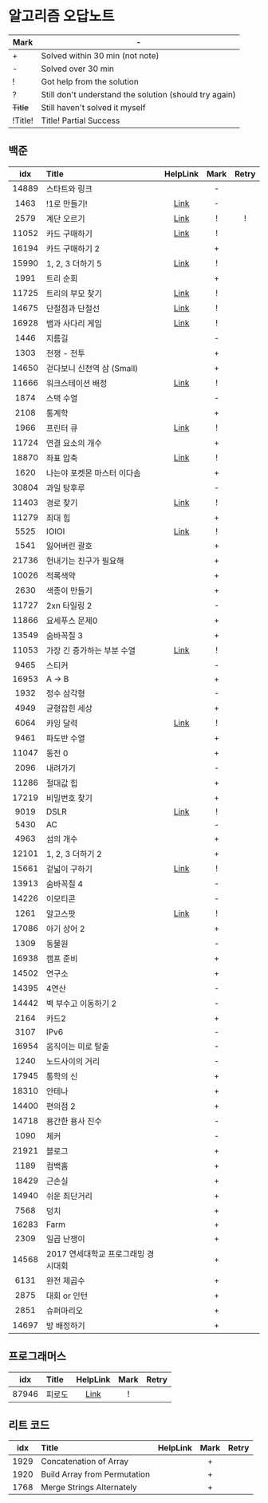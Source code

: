 # 알고리즘 오답노트

| Mark	     | -                                                      |
|-----------|--------------------------------------------------------|
| +	        | Solved within 30 min (not note)                        |
| -         | Solved over 30 min                                     |
| !         | 	Got help from the solution                            |
| ?         | Still don't understand the solution (should try again) |
| ~~Title~~ | 	Still haven't solved it myself                        |
| !Title!   | Title!	Partial Success                                 |

## 백준
|  idx  | Title                 |                                                                                                     HelpLink                                                                                                     | Mark | Retry |
|:-----:|:----------------------|:----------------------------------------------------------------------------------------------------------------------------------------------------------------------------------------------------------------:|:----:|:-----:|
| 14889 | 스타트와 링크               |                                                                                                                                                                                                                  |  -   |       |
| 1463  | !1로 만들기!              |                                                                                [Link](https://www.acmicpc.net/board/view/132733)                                                                                 |  -   |       |
| 2579  | 계단 오르기                |               [Link](https://velog.io/@hyuntall/%EB%B0%B1%EC%A4%80-2579%EB%B2%88-%EA%B3%84%EB%8B%A8-%EC%98%A4%EB%A5%B4%EA%B8%B0-%EB%AC%B8%EC%A0%9C-%ED%92%80%EC%9D%B4-%ED%8C%8C%EC%9D%B4%EC%8D%AC)               |  !   |   !   |
| 11052 | 카드 구매하기               |                                                                                    [Link](https://jyeonnyang2.tistory.com/56)                                                                                    |  !   |       |
| 16194 | 카드 구매하기 2             |                                                                                                                                                                                                                  |  +   |       |
| 15990 | 1, 2, 3 더하기 5         |                                                                                    [Link](https://jdselectron.tistory.com/71)                                                                                    |  !   |       |
| 1991  | 트리 순회                 |                                                                                                                                                                                                                  |  +   |       |
| 11725 | 트리의 부모 찾기             |                                   [Link](https://pottatt0.tistory.com/entry/%EB%B0%B1%EC%A4%80-11725-python-%ED%8A%B8%EB%A6%AC%EC%9D%98-%EB%B6%80%EB%AA%A8-%EC%B0%BE%EA%B8%B0)                                   |  !   |       |
| 14675 | 단절점과 단절선              |                                [Link](https://littlesam95.tistory.com/entry/BOJGold-5-%EB%B0%B1%EC%A4%80-14675-%EB%8B%A8%EC%A0%88%EC%A0%90%EA%B3%BC-%EB%8B%A8%EC%A0%88%EC%84%A0C)                                |  !   |       |
| 16928 | 뱀과 사다리 게임             |                                                                                    [Link](https://data-flower.tistory.com/82)                                                                                    |  !   |       |
| 1446  | 지름길                   |                                                                                                                                                                                                                  |  -   |       |
| 1303  | 전쟁 - 전투               |                                                                                                                                                                                                                  |  +   |       |
| 14650 | 걷다보니 신천역 삼 (Small)    |                                                                                                                                                                                                                  |  +   |       |
| 11666 | 워크스테이션 배정             |                                          [Link](https://youngmon.tistory.com/entry/BOJ-11666-%EC%9B%8C%ED%81%AC%EC%8A%A4%ED%85%8C%EC%9D%B4%EC%85%98-%EB%B0%B0%EC%A0%95)                                          |  !   |       |
| 1874  | 스택 수열                 |                                                                                                                                                                                                                  |  -   |       |
| 2108  | 통계학                   |                                                                                                                                                                                                                  |  +   |       |
| 1966  | 프린터 큐                 |                                                                                      [Link](https://116116.tistory.com/36)                                                                                       |  !   |       |
| 11724 | 연결 요소의 개수             |                                                                                                                                                                                                                  |  +   |       |
| 18870 | 좌표 압축                 |                                             [Link](https://velog.io/@zinu/%EB%B0%B1%EC%A4%80-18870-%EC%A2%8C%ED%91%9C-%EC%95%95%EC%B6%95%ED%8C%8C%EC%9D%B4%EC%8D%AC)                                             |  !   |       |
| 1620  | 나는야 포켓몬 마스터 이다솜       |                                                                                                                                                                                                                  |  +   |       |
| 30804 | 과일 탕후루                |                                                                                                                                                                                                                  |  -   |       |
| 11403 | 경로 찾기                 |                                                                                   [Link](https://whitehairhan.tistory.com/333)                                                                                   |  !   |       |
| 11279 | 최대 힙                  |                                                                                                                                                                                                                  |  +   |       |
| 5525  | IOIOI                 |                                                                                    [Link](https://black-hair.tistory.com/135)                                                                                    |  !   |       |
| 1541  | 잃어버린 괄호               |                                                                                                                                                                                                                  |  +   |       |
| 21736 | 헌내기는 친구가 필요해          |                                                                                                                                                                                                                  |  +   |       |
| 10026 | 적록색약                  |                                                                                                                                                                                                                  |  +   |       |
| 2630  | 색종이 만들기               |                                                                                                                                                                                                                  |  +   |       |
| 11727 | 2xn 타일링 2             |                                                                                                                                                                                                                  |  -   |       |
| 11866 | 요세푸스 문제0              |                                                                                                                                                                                                                  |  +   |       |
| 13549 | 숨바꼭질 3                |                                                                                                                                                                                                                  |  +   |       |
| 11053 | 가장 긴 증가하는 부분 수열       | [Link](https://thingjin.tistory.com/entry/%EB%B0%B1%EC%A4%80-11053%EB%B2%88-%EA%B0%80%EC%9E%A5-%EA%B8%B4-%EC%A6%9D%EA%B0%80%ED%95%98%EB%8A%94-%EB%B6%80%EB%B6%84-%EC%88%98%EC%97%B4-%ED%8C%8C%EC%9D%B4%EC%8D%AC) |  !   |       |
| 9465  | 스티커                   |                                                                                                                                                                                                                  |  -   |       |
| 16953 | A -> B                |                                                                                                                                                                                                                  |  +   |       |
| 1932  | 정수 삼각형                |                                                                                                                                                                                                                  |  -   |       |
| 4949  | 균형잡힌 세상               |                                                                                                                                                                                                                  |  +   |       |
| 6064  | 카잉 달력                 |                                                                                     [Link](https://ji-gwang.tistory.com/249)                                                                                     |  !   |       |
| 9461  | 파도반 수열                |                                                                                                                                                                                                                  |  +   |       |
| 11047 | 동전 0                  |                                                                                                                                                                                                                  |  +   |       |
| 2096  | 내려가기                  |                                                                                                                                                                                                                  |  -   |       |
| 11286 | 절대값 힙                 |                                                                                                                                                                                                                  |  +   |       |
| 17219 | 비밀번호 찾기               |                                                                                                                                                                                                                  |  +   |       |
| 9019  | DSLR                  |                                                      [Link](https://velog.io/@hamsangjin/%EB%B0%B1%EC%A4%80-9019%EB%B2%88-DSLR-%ED%8C%8C%EC%9D%B4%EC%8D%AC)                                                      |  !   |       |
| 5430  | AC                    |                                                                                                                                                                                                                  |  -   |       |
| 4963  | 섬의 개수                 |                                                                                                                                                                                                                  |  +   |       |
| 12101 | 1, 2, 3 더하기 2         |                                                                                                                                                                                                                  |  +   |       |
| 15661 | 겉넓이 구하기               |                                                                                     [Link](https://edder773.tistory.com/80)                                                                                      |  !   |       |
| 13913 | 숨바꼭질 4                |                                                                                                                                                                                                                  |  -   |       |
| 14226 | 이모티콘                  |                                                                                                                                                                                                                  |  -   |       |
| 1261  | 알고스팟                  |                                                                                    [Link](https://nicotina04.tistory.com/168)                                                                                    |  !   |       |
| 17086 | 아기 상어 2               |                                                                                                                                                                                                                  |  +   |       |
| 1309  | 동물원                   |                                                                                                                                                                                                                  |  -   |       |
| 16938 | 캠프 준비                 |                                                                                                                                                                                                                  |  +   |       |
| 14502 | 연구소                   |                                                                                                                                                                                                                  |  +   |       |
| 14395 | 4연산                   |                                                                                                                                                                                                                  |  -   |       |
| 14442 | 벽 부수고 이동하기 2          |                                                                                                                                                                                                                  |  -   |       |
| 2164  | 카드2                   |                                                                                                                                                                                                                  |  +   |       |
| 3107  | IPv6                  |                                                                                                                                                                                                                  |  -   |       |
| 16954 | 움직이는 미로 탈출            |                                                                                                                                                                                                                  |  -   |       |
| 1240  | 노드사이의 거리              |                                                                                                                                                                                                                  |  -   |       |
| 17945 | 통학의 신                 |                                                                                                                                                                                                                  |  +   |       |
| 18310 | 안테나                   |                                                                                                                                                                                                                  |  +   |       |
| 14400 | 편의점 2                 |                                                                                                                                                                                                                  |  +   |       |
| 14718 | 용간한 용사 진수             |                                                                                                                                                                                                                  |  -   |       |
| 1090  | 체커                    |                                                                                                                                                                                                                  |  -   |       |
| 21921 | 블로그                   |                                                                                                                                                                                                                  |  +   |       |
| 1189  | 컴백홈                   |                                                                                                                                                                                                                  |  +   |       |
| 18429 | 근손실                   |                                                                                                                                                                                                                  |  +   |       |
| 14940 | 쉬운 최단거리               |                                                                                                                                                                                                                  |  +   |       |
| 7568  | 덩치                    |                                                                                                                                                                                                                  |  +   |       |
| 16283 | Farm                  |                                                                                                                                                                                                                  |  +   |       |
| 2309  | 일곱 난쟁이                |                                                                                                                                                                                                                  |  +   |       |
| 14568 | 2017 연세대학교 프로그래밍 경시대회 |                                                                                                                                                                                                                  |  +   |       |
| 6131  | 완전 제곱수                |                                                                                                                                                                                                                  |  +   |       |
| 2875  | 대회 or 인턴              |                                                                                                                                                                                                                  |  +   |       |
| 2851  | 슈퍼마리오                 |                                                                                                                                                                                                                  |  +   |       |
| 14697 | 방 배정하기                ||  +   ||
## 프로그래머스

|  idx  | Title |                         HelpLink                         | Mark | Retry |
|:-----:|:------|:--------------------------------------------------------:|:----:|:-----:|
| 87946 | 피로도   | [Link](https://school.programmers.co.kr/questions/47400) |  !   |       |

## 리트 코드
| idx  | Title                        | HelpLink | Mark | Retry |
|:----:|:-----------------------------|:--------:|:----:|:-----:|
| 1929 | Concatenation of Array       |          |  +   |       | 
| 1920 | Build Array from Permutation |          |  +   |       |
| 1768 | Merge Strings Alternately    |          |  +   |       |